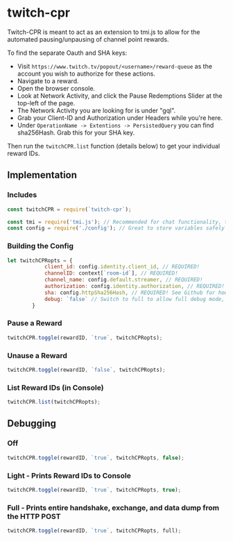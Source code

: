 # twitch-cpr

Twitch-CPR is meant to act as an extension to tmi.js to allow for the automated pausing/unpausing of channel point rewards.

To find the separate Oauth and SHA keys:
- Visit `https://www.twitch.tv/popout/<username>/reward-queue` as the account you wish to authorize for these actions.
- Navigate to a reward.
- Open the browser console.
- Look at Network Activity, and click the Pause Redemptions Slider at the top-left of the page.
- The Network Activity you are looking for is under "gql".
- Grab your Client-ID and Authorization under Headers while you're here.
- Under `OperationName -> Extentions -> PersistedQuery` you can find sha256Hash. Grab this for your SHA key.

Then run the `twitchCPR.list` function (details below) to get your individual reward IDs.

## Implementation

### Includes
```javascript
const twitchCPR = require(`twitch-cpr`);

const tmi = require('tmi.js'); // Recommended for chat functionality, though not strictly necessary to function.
const config = require('./config'); // Great to store variables safely
```
### Building the Config
```javascript
let twitchCPRopts = {
            client_id: config.identity.client_id, // REQUIRED!
            channelID: context[`room-id`], // REQUIRED!
            channel_name: config.default.streamer, // REQUIRED!
            authorization: config.identity.authorization, // REQUIRED! "OAUTH ********************" This may be different than your usual OAUTH Pass. Info on Github.
            sha: config.httpSha256Hash, // REQUIRED! See Github for how to generate
            debug: `false` // Switch to full to allow full debug mode, or true for just the reward ID's (Full Debug not recommended for production use)
        }
```

### Pause a Reward
```javascript
twitchCPR.toggle(rewardID, `true`, twitchCPRopts);
```

### Unause a Reward
```javascript
twitchCPR.toggle(rewardID, `false`, twitchCPRopts);
```

### List Reward IDs (in Console)
```javascript
twitchCPR.list(twitchCPRopts);
```

## Debugging

### Off
```javascript
twitchCPR.toggle(rewardID, `true`, twitchCPRopts, false);
```
### Light - Prints Reward IDs to Console
```javascript
twitchCPR.toggle(rewardID, `true`, twitchCPRopts, true);
```

### Full - Prints entire handshake, exchange, and data dump from the HTTP POST
```javascript
twitchCPR.toggle(rewardID, `true`, twitchCPRopts, full);
```
